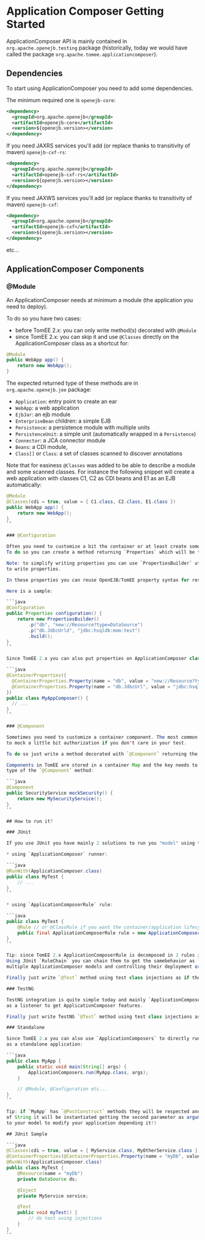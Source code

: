 # Application Composer Getting Started

ApplicationComposer API is mainly contained in `org.apache.openejb.testing` package
(historically, today we would have called the package `org.apache.tomee.applicationcomposer`).

## Dependencies

To start using ApplicationComposer you need to add some dependencies.

The minimum required one is `openejb-core`:

```xml
<dependency>
  <groupId>org.apache.openejb</groupId>
  <artifactId>openejb-core</artifactId>
  <version>${openejb.version></version>
</dependency>
```

If you need JAXRS services you'll add (or replace thanks to transitivity of maven) `openejb-cxf-rs`:

```xml
<dependency>
  <groupId>org.apache.openejb</groupId>
  <artifactId>openejb-cxf-rs</artifactId>
  <version>${openejb.version></version>
</dependency>
```
If you need JAXWS services you'll add (or replace thanks to transitivity of maven) `openejb-cxf`:

```xml
<dependency>
  <groupId>org.apache.openejb</groupId>
  <artifactId>openejb-cxf</artifactId>
  <version>${openejb.version></version>
</dependency>
```

etc...

## ApplicationComposer Components

### @Module

An ApplicationComposer needs at minimum a module (the application you need to deploy).

To do so you have two cases:

* before TomEE 2.x: you can only write method(s) decorated with `@Module`
* since TomEE 2.x: you can skip it and use `@Classes` directly on the ApplicationComposer class as a shortcut for:

```java
@Module
public WebApp app() {
    return new WebApp();
}
```

The expected returned type of these methods are in `org.apache.openejb.jee` package:

* `Application`: entry point to create an ear
* `WebApp`: a web application
* `EjbJar`: an ejb module
* `EnterpriseBean` children: a simple EJB
* `Persistence`: a persistence module with multiple units
* `PersistenceUnit`: a simple unit (automatically wrapped in a `Persistence`)
* `Connector`: a JCA connector module
* `Beans`: a CDI module,
* `Class[]` or `Class`: a set of classes scanned to discover annotations

Note that for easiness `@Classes` was added to be able to describe a module and some scanned classes. For instance the
following snippet will create a web application with classes C1, C2 as CDI beans and E1 as an EJB automatically:
 
```java
@Module
@Classes(cdi = true, value = { C1.class, C2.class, E1.class })
public WebApp app() {
    return new WebApp();
}
`̀`

### @Configuration

Often you need to customize a bit the container or at least create some resources like test databases.
To do so you can create a method returning `Properties` which will be the container properties.

Note: to simplify writing properties you can use `PropertiesBuilder` util class which is just a fluent API
to write properties.

In these properties you can reuse OpenEJB/TomEE property syntax for resources.

Here is a sample:

```java
@Configuration
public Properties configuration() {
    return new PropertiesBuilder()
        .p("db", "new://Resource?type=DataSource")
        .p("db.JdbcUrld", "jdbc:hsqldb:mem:test")
        .build();
}
`̀`

Since TomEE 2.x you can also put properties on ApplicationComposer class using `@ContainerProperties` API:

```java
@ContainerProperties({
  @ContainerProperties.Property(name = "db", value = "new://Resource?type=DataSource"),
  @ContainerProperties.Property(name = "db.JdbcUrl", value = "jdbc:hsqldb:mem:test")
})
public class MyAppComposer() {
  // ...
}
`̀`

### @Component

Sometimes you need to customize a container component. The most common use case is the security service
to mock a little bit authorization if you don't care in your test.

To do so just write a method decorated with `@Component` returning the instance you desire.

Components in TomEE are stored in a container Map and the key needs to be a `Class`. This one is deduced from the returned
type of the `@Component` method:

```java
@Component
public SecurityService mockSecurity() {
    return new MySecurityService();
}
`̀`

## How to run it?

### JUnit

If you use JUnit you have mainly 2 solutions to run you "model" using the ApplicationComposer:

* using `ApplicationComposer` runner:

```java
@RunWith(ApplicationComposer.class)
public class MyTest {
    // ...
}
`̀`

* using `ApplicationComposerRule` rule:

```java
public class MyTest {
    @Rule // or @ClassRule if you want the container/application lifecycle be bound to the class and not test methods
    public final ApplicationComposerRule rule = new ApplicationComposerRule(this);
}
`̀`

Tip: since TomEE 2.x ApplicationComposerRule is decomposed in 2 rules if you need: `ContainerRule` and `DeployApplication`.
Using JUnit `RuleChain` you can chain them to get the samebehavior as `ApplicationComposerRule` or better deploy
multiple ApplicationComposer models and controlling their deployment ordering (to mock a remote service for instance).

Finally just write `@Test` method using test class injections as if the test class was a managed bean!

### TestNG

TestNG integration is quite simple today and mainly `ApplicationComposerListener` class you can configure
as a listener to get ApplicationComposer features.

Finally just write TestNG `@Test` method using test class injections as if the test class was a managed bean!

### Standalone

Since TomEE 2.x you can also use `ApplicationComposers` to directly run you ApplicationComposer model
as a standalone application:

```java
public class MyApp {
    public static void main(String[] args) {
        ApplicationComposers.run(MyApp.class, args);
    }

    // @Module, @Configuration etc...
}
`̀̀

Tip: if `MyApp` has `@PostConstruct` methods they will be respected and if `MyApp` has a constructor taking an array
of String it will be instantiated getting the second parameter as argument (ie you can propagate your main parameter
to your model to modify your application depending it!)

## JUnit Sample

```java
@Classes(cdi = true, value = { MyService.class, MyOtherService.class })
@ContainerProperties(@ContainerProperties.Property(name = "myDb", value = "new://Resource?type=DataSource"))
@RunWith(ApplicationComposer.class)
public class MyTest {
    @Resource(name = "myDb")
    private DataSource ds;

    @Inject
    private MyService service;

    @Test
    public void myTest() {
        // do test using injections
    }
}
`̀̀
